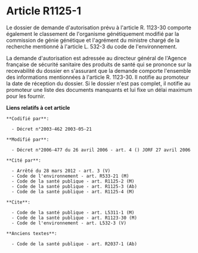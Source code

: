 # Article R1125-1

Le dossier de demande d'autorisation prévu à l'article R. 1123-30 comporte également le classement de l'organisme
génétiquement modifié par la commission de génie génétique et l'agrément du ministre chargé de la recherche mentionné à
l'article L. 532-3 du code de l'environnement.

La demande d'autorisation est adressée au directeur général de l'Agence française de sécurité sanitaire des produits de santé
qui se prononce sur la recevabilité du dossier en s'assurant que la demande comporte l'ensemble des informations mentionnées
à l'article R. 1123-30. Il notifie au promoteur la date de réception du dossier. Si le dossier n'est pas complet, il notifie
au promoteur une liste des documents manquants et lui fixe un délai maximum pour les fournir.

**Liens relatifs à cet article**

	**Codifié par**:

	  - Décret n°2003-462 2003-05-21

	**Modifié par**:

	  - Décret n°2006-477 du 26 avril 2006 - art. 4 () JORF 27 avril 2006

	**Cité par**:

	  - Arrêté du 28 mars 2012 - art. 3 (V)
	  - Code de l'environnement - art. R533-21 (M)
	  - Code de la santé publique - art. R1125-2 (M)
	  - Code de la santé publique - art. R1125-3 (Ab)
	  - Code de la santé publique - art. R1125-4 (M)

	**Cite**:

	  - Code de la santé publique - art. L5311-1 (M)
	  - Code de la santé publique - art. R1123-30 (M)
	  - Code de l'environnement - art. L532-3 (V)

	**Anciens textes**:

	  - Code de la santé publique - art. R2037-1 (Ab)
